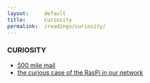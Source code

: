 ```yaml
---
layout:     default
title:      Curiosity
permalink:  /readings/curiosity/
---
```



### CURIOSITY

- [500 mile mail](https://www.ibiblio.org/harris/500milemail.html)
- [the curious case of the RasPi in our network](https://blog.haschek.at/2019/the-curious-case-of-the-RasPi-in-our-network.html)
